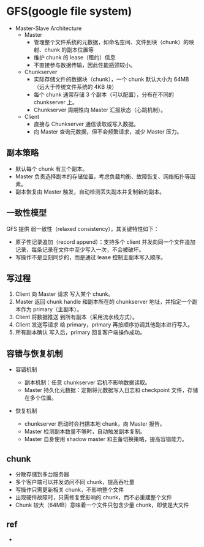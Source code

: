 # GFS(google file system)
+ Master-Slave Architecture
    + Master
        + 管理整个文件系统的元数据，如命名空间、文件到块（chunk）的映射、chunk 的副本位置等
        + 维护 chunk 的 lease（租约）信息
        + 不直接参与数据传输，因此性能瓶颈较小。
    + Chunkserver
        + 实际存储文件的数据块（chunk），一个 chunk 默认大小为 64MB（远大于传统文件系统的 4KB 块）
        + 每个 chunk 通常存储 3 个副本（可以配置），分布在不同的 chunkserver 上。
        + Chunkserver 周期性向 Master 汇报状态（心跳机制）。
    + Client
        + 直接与 Chunkserver 通信读取或写入数据。
        + 向 Master 查询元数据，但不会频繁请求，减少 Master 压力。

## 副本策略
+ 默认每个 chunk 有三个副本。
+ Master 负责选择副本的存储位置，考虑负载均衡、故障恢复、网络拓扑等因素。
+ 副本恢复由 Master 触发，自动检测丢失副本并复制新的副本。


## 一致性模型
GFS 提供 弱一致性（relaxed consistency），其关键特性如下：
+ 原子性记录追加（record append）：支持多个 client 并发向同一个文件追加记录，每条记录在文件中至少写入一次，不会被破坏。
+ 写操作不是立刻同步的，而是通过 lease 控制主副本写入顺序。


## 写过程
1. Client 向 Master 请求 写入某个 chunk。
2. Master 返回 chunk handle 和副本所在的 chunkserver 地址，并指定一个副本作为 primary（主副本）。
3. Client 将数据推送 到所有副本（采用流水线方式）。
4. Client 发送写请求 给 primary，primary 再按顺序协调其他副本进行写入。
5. 所有副本确认 写入后，primary 回复客户端操作成功。


## 容错与恢复机制
+ 容错机制
    + 副本机制：任意 chunkserver 宕机不影响数据读取。
    + Master 持久化元数据：定期将元数据写入日志和 checkpoint 文件，存储在多个位置。

+ 恢复机制
    + chunkserver 启动时会扫描本地 chunk，向 Master 报告。
    + Master 检测副本数量不够时，自动触发副本复制。
    + Master 自身使用 shadow master 和主备切换策略，提高容错能力。

## chunk
+ 分散存储到多台服务器
+ 多个客户端可以并发访问不同 chunk，提高吞吐量
+ 写操作只需更新相关 chunk，不影响整个文件
+ 出现硬件故障时，只需修复受影响的 chunk，而不必重建整个文件
+ Chunk 较大（64MB）意味着一个文件只包含少量 chunk，即使是大文件

## ref
+ []()